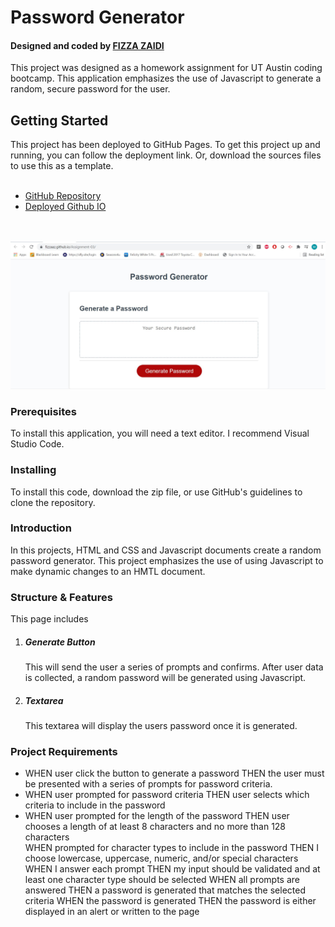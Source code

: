 <h1>Password Generator</h4>
<h4>Designed and coded by <a href="https://github.com/fizzaaz">FIZZA ZAIDI</a></h4>
This project was designed as a homework assignment for UT Austin coding bootcamp.
This application emphasizes the use of Javascript to generate a random, secure password for the user.
<br>
<h2>Getting Started</h2>
This project has been deployed to GitHub Pages. To get this project up and running, you can follow the deployment link. Or, download the sources files to use this as a template.
<br>
<br>
<ul>
  <li><a href="https://github.com/fizzaaz/Assignment-03"> GitHub Repository</a></li>
  <li><a href="https://fizzaaz.github.io/Assignment-03/">Deployed Github IO</a></li>
</ul>
<br>
 <br>
<img src="assets/images/ss.JPG" alt="screenshot"/>
<h3>Prerequisites</h3>
To install this application, you will need a text editor. I recommend Visual Studio Code.
<br>
<h3>Installing</h3>
To install this code, download the zip file, or use GitHub's guidelines to clone the repository.
<br>
<h3>Introduction</h3>
In this projects, HTML and CSS and Javascript documents create a random password generator.
This project emphasizes the use of using Javascript to make dynamic changes to an HMTL document.
<h3>Structure & Features</h3>
This page includes <br>
<ol>
  <li><h5>Generate Button</h5></li>
  This will send the user a series of prompts and confirms. After user data is collected, a random password will be generated using Javascript.
  <li><h5>Textarea</h5></li>
  This textarea will display the users password once it is generated.
  </ol>
<h3>Project Requirements</h3>
<ul>
<li>WHEN user click the button to generate a password THEN the user must be presented with a series of prompts for password criteria.</li>
<li>WHEN user prompted for password criteria THEN user selects which criteria to include in the password</li>
<li>WHEN user prompted for the length of the password THEN user chooses a length of at least 8 characters and no more than 128 characters</li>
WHEN prompted for character types to include in the password
THEN I choose lowercase, uppercase, numeric, and/or special characters
WHEN I answer each prompt
THEN my input should be validated and at least one character type should be selected
WHEN all prompts are answered
THEN a password is generated that matches the selected criteria
WHEN the password is generated
THEN the password is either displayed in an alert or written to the page



